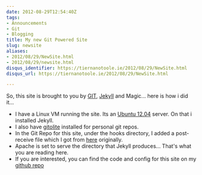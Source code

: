 ```yaml
---
date: 2012-08-29T12:54:40Z
tags:
- Announcements
- Git
- Blogging
title: My new Git Powered Site
slug: newsite
aliases:
- 2012/08/29/NewSite.html
- 2012/08/29/newsite.html
disqus_identifier: https://tiernanotoole.ie/2012/08/29/NewSite.html
disqus_url: https://tiernanotoole.ie/2012/08/29/NewSite.html

--- 
```


So, this site is brought to you by [GIT][1], [Jekyll][3] and Magic... here is how i did it...

* I have a Linux VM running the site. Its an [Ubuntu 12.04][4] server. On that i installed Jekyll.
* I also have [gitolite][6] installed for personal git repos.
* In the Git Repo for this site, under the hooks directory, I added a post-receive file which I got from [here][2] originally.
* Apache is set to serve the directory that Jekyll produces... That's what you are reading here.
* If you are interested, you can find the code and config for this site on my [github repo][5]


[1]:http://git-scm.com/
[2]:http://blog.zerosum.org/2010/11/01/pure-git-deploy-workflow.html
[3]:https://github.com/mojombo/jekyll
[4]:http://ubuntu.com
[5]:https://github.com/tiernano/www.tiernanotoole.ie
[6]:http://sitaramc.github.com/gitolite/master-toc.html
